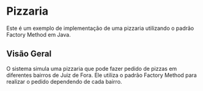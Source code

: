 # Pizzaria

Este é um exemplo de implementação de uma pizzaria utilizando o padrão Factory Method em Java.

## Visão Geral

O sistema simula uma pizzaria que pode fazer pedido de pizzas em diferentes bairros de Juiz de Fora. Ele utiliza o padrão Factory Method para realizar o pedido dependendo de cada bairro.
